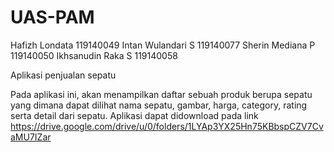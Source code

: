 # UAS-PAM

Hafizh Londata 119140049
Intan Wulandari S 119140077
Sherin Mediana P 119140050
Ikhsanudin Raka S 119140058

Aplikasi penjualan sepatu


Pada aplikasi ini, akan menampilkan daftar sebuah produk berupa sepatu yang dimana dapat dilihat nama sepatu, gambar, harga, category, rating serta detail dari sepatu.
Aplikasi dapat didownload pada link https://drive.google.com/drive/u/0/folders/1LYAp3YX25Hn75KBbspCZV7CvaMU7IZar

